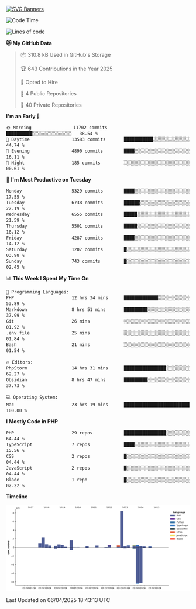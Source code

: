 [![SVG Banners](https://svg-banners.vercel.app/api?type=glitch&text1=Gere_Lajos%F0%9F%92%BB&width=800&height=400)](https://github.com/Akshay090/svg-banners)

<!--START_SECTION:waka-->
![Code Time](http://img.shields.io/badge/Code%20Time-2%2C348%20hrs%201%20min-blue)

![Lines of code](https://img.shields.io/badge/From%20Hello%20World%20I%27ve%20Written-20.2%20million%20lines%20of%20code-blue)

**🐱 My GitHub Data** 

> 📦 310.8 kB Used in GitHub's Storage 
 > 
> 🏆 643 Contributions in the Year 2025
 > 
> 💼 Opted to Hire
 > 
> 📜 4 Public Repositories 
 > 
> 🔑 40 Private Repositories 
 > 
**I'm an Early 🐤** 

```text
🌞 Morning                11702 commits       ██████████░░░░░░░░░░░░░░░   38.54 % 
🌆 Daytime                13583 commits       ███████████░░░░░░░░░░░░░░   44.74 % 
🌃 Evening                4890 commits        ████░░░░░░░░░░░░░░░░░░░░░   16.11 % 
🌙 Night                  185 commits         ░░░░░░░░░░░░░░░░░░░░░░░░░   00.61 % 
```
📅 **I'm Most Productive on Tuesday** 

```text
Monday                   5329 commits        ████░░░░░░░░░░░░░░░░░░░░░   17.55 % 
Tuesday                  6738 commits        ██████░░░░░░░░░░░░░░░░░░░   22.19 % 
Wednesday                6555 commits        █████░░░░░░░░░░░░░░░░░░░░   21.59 % 
Thursday                 5501 commits        █████░░░░░░░░░░░░░░░░░░░░   18.12 % 
Friday                   4287 commits        ████░░░░░░░░░░░░░░░░░░░░░   14.12 % 
Saturday                 1207 commits        █░░░░░░░░░░░░░░░░░░░░░░░░   03.98 % 
Sunday                   743 commits         █░░░░░░░░░░░░░░░░░░░░░░░░   02.45 % 
```


📊 **This Week I Spent My Time On** 

```text
💬 Programming Languages: 
PHP                      12 hrs 34 mins      █████████████░░░░░░░░░░░░   53.89 % 
Markdown                 8 hrs 51 mins       █████████░░░░░░░░░░░░░░░░   37.99 % 
Git                      26 mins             ░░░░░░░░░░░░░░░░░░░░░░░░░   01.92 % 
.env file                25 mins             ░░░░░░░░░░░░░░░░░░░░░░░░░   01.84 % 
Bash                     21 mins             ░░░░░░░░░░░░░░░░░░░░░░░░░   01.54 % 

🔥 Editors: 
PhpStorm                 14 hrs 31 mins      ████████████████░░░░░░░░░   62.27 % 
Obsidian                 8 hrs 47 mins       █████████░░░░░░░░░░░░░░░░   37.73 % 

💻 Operating System: 
Mac                      23 hrs 19 mins      █████████████████████████   100.00 % 
```

**I Mostly Code in PHP** 

```text
PHP                      29 repos            ████████████████░░░░░░░░░   64.44 % 
TypeScript               7 repos             ████░░░░░░░░░░░░░░░░░░░░░   15.56 % 
CSS                      2 repos             █░░░░░░░░░░░░░░░░░░░░░░░░   04.44 % 
JavaScript               2 repos             █░░░░░░░░░░░░░░░░░░░░░░░░   04.44 % 
Blade                    1 repo              █░░░░░░░░░░░░░░░░░░░░░░░░   02.22 % 
```



**Timeline**

![Lines of Code chart](https://raw.githubusercontent.com/gere-lajos/gere-lajos/main/assets/bar_graph.png)


 Last Updated on 06/04/2025 18:43:13 UTC
<!--END_SECTION:waka-->
